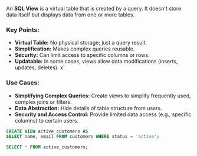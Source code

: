An **SQL View** is a virtual table that is created by a query. It doesn't store data itself but displays data from one or more tables. 
### Key Points:

- **Virtual Table:** No physical storage; just a query result.
- **Simplification:** Makes complex queries reusable.
- **Security:** Can limit access to specific columns or rows.
- **Updatable:** In some cases, views allow data modifications (inserts, updates, deletes).
x`
### Use Cases:

- **Simplifying Complex Queries:** Create views to simplify frequently used, complex joins or filters.
- **Data Abstraction:** Hide details of table structure from users.
- **Security and Access Control:** Provide limited data access (e.g., specific columns) to certain users.

```sql
CREATE VIEW active_customers AS
SELECT name, email FROM customers WHERE status = 'active';
```

```sql
SELECT * FROM active_customers;
```